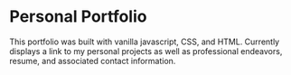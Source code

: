# Personal Portfolio

This portfolio was built with vanilla javascript, CSS, and HTML. Currently displays a link to my personal projects as well as professional endeavors, resume, and associated contact information.
